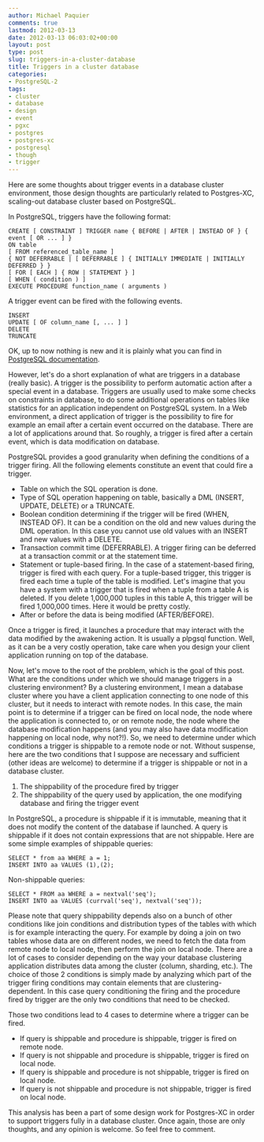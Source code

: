 ```yaml
---
author: Michael Paquier
comments: true
lastmod: 2012-03-13
date: 2012-03-13 06:03:02+00:00
layout: post
type: post
slug: triggers-in-a-cluster-database
title: Triggers in a cluster database
categories:
- PostgreSQL-2
tags:
- cluster
- database
- design
- event
- pgxc
- postgres
- postgres-xc
- postgresql
- though
- trigger
---
```


Here are some thoughts about trigger events in a database cluster environment, those design thoughts are particularly related to Postgres-XC, scaling-out database cluster based on PostgreSQL.

In PostgreSQL, triggers have the following format:

    CREATE [ CONSTRAINT ] TRIGGER name { BEFORE | AFTER | INSTEAD OF } { event [ OR ... ] }
    ON table
    [ FROM referenced_table_name ]
    { NOT DEFERRABLE | [ DEFERRABLE ] { INITIALLY IMMEDIATE | INITIALLY DEFERRED } }
    [ FOR [ EACH ] { ROW | STATEMENT } ]
    [ WHEN ( condition ) ]
    EXECUTE PROCEDURE function_name ( arguments )

A trigger event can be fired with the following events.

    INSERT
    UPDATE [ OF column_name [, ... ] ]
    DELETE
    TRUNCATE

OK, up to now nothing is new and it is plainly what you can find in [PostgreSQL documentation](http://www.postgresql.org/docs/9.1/static/sql-createtrigger.html).

However, let's do a short explanation of what are triggers in a database (really basic). A trigger is the possibility to perform automatic action after a special event in a database. Triggers are usually used to make some checks on constraints in database, to do some additional operations on tables like statistics for an application independent on PostgreSQL system. In a Web environment, a direct application of trigger is the possibility to fire for example an email after a certain event occurred on the database. There are a lot of applications around that. So roughly, a trigger is fired after a certain event, which is data modification on database.

PostgreSQL provides a good granularity when defining the conditions of a trigger firing. All the following elements constitute an event that could fire a trigger.
	
  * Table on which the SQL operation is done.	
  * Type of SQL operation happening on table, basically a DML (INSERT, UPDATE, DELETE) or a TRUNCATE.
  * Boolean condition determining if the trigger will be fired (WHEN, INSTEAD OF). It can be a condition on the old and new values during the DML operation. In this case you cannot use old values with an INSERT and new values with a DELETE.	
  * Transaction commit time (DEFERRABLE). A trigger firing can be deferred at a transaction commit or at the statement time.
  * Statement or tuple-based firing. In the case of a statement-based firing, trigger is fired with each query. For a tuple-based trigger, this trigger is fired each time a tuple of the table is modified. Let's imagine that you have a system with a trigger that is fired when a tuple from a table A is deleted. If you delete 1,000,000 tuples in this table A, this trigger will be fired 1,000,000 times. Here it would be pretty costly.
  * After or before the data is being modified (AFTER/BEFORE).

Once a trigger is fired, it launches a procedure that may interact with the data modified by the awakening action. It is usually a plpgsql function. Well, as it can be a very costly operation, take care when you design your client application running on top of the database.

Now, let's move to the root of the problem, which is the goal of this post. What are the conditions under which we should manage triggers in a clustering environment? By a clustering environment, I mean a database cluster where you have a client application connecting to one node of this cluster, but it needs to interact with remote nodes. In this case, the main point is to determine if a trigger can be fired on local node, the node where the application is connected to, or on remote node, the node where the database modification happens (and you may also have data modification happening on local node, why not?!). So, we need to determine under which conditions a trigger is shippable to a remote node or not.
Without suspense, here are the two conditions that I suppose are necessary and sufficient (other ideas are welcome) to determine if a trigger is shippable or not in a database cluster.

  1. The shippability of the procedure fired by trigger
  2. The shippability of the query used by application, the one modifying database and firing the trigger event

In PostgreSQL, a procedure is shippable if it is immutable, meaning that it does not modify the content of the database if launched. A query is shippable if it does not contain expressions that are not shippable.
Here are some simple examples of shippable queries:

    SELECT * from aa WHERE a = 1;
    INSERT INTO aa VALUES (1),(2);

Non-shippable queries:

    SELECT * FROM aa WHERE a = nextval('seq');
    INSERT INTO aa VALUES (currval('seq'), nextval('seq'));

Please note that query shippability depends also on a bunch of other conditions like join conditions and distribution types of the tables with which is for example interacting the query. For example by doing a join on two tables whose data are on different nodes, we need to fetch the data from remote node to local node, then perform the join on local node. There are a lot of cases to consider depending on the way your database clustering application distributes data among the cluster (column, sharding, etc.).
The choice of those 2 conditions is simply made by analyzing which part of the trigger firing conditions may contain elements that are clustering-dependent. In this case query conditioning the firing and the procedure fired by trigger are the only two conditions that need to be checked.

Those two conditions lead to 4 cases to determine where a trigger can be fired.

  * If query is shippable and procedure is shippable, trigger is fired on remote node.	
  * If query is not shippable and procedure is shippable, trigger is fired on local node.
  * If query is shippable and procedure is not shippable, trigger is fired on local node.
  * If query is not shippable and procedure is not shippable, trigger is fired on local node.

This analysis has been a part of some design work for Postgres-XC in order to support triggers fully in a database cluster.
Once again, those are only thoughts, and any opinion is welcome. So feel free to comment.
